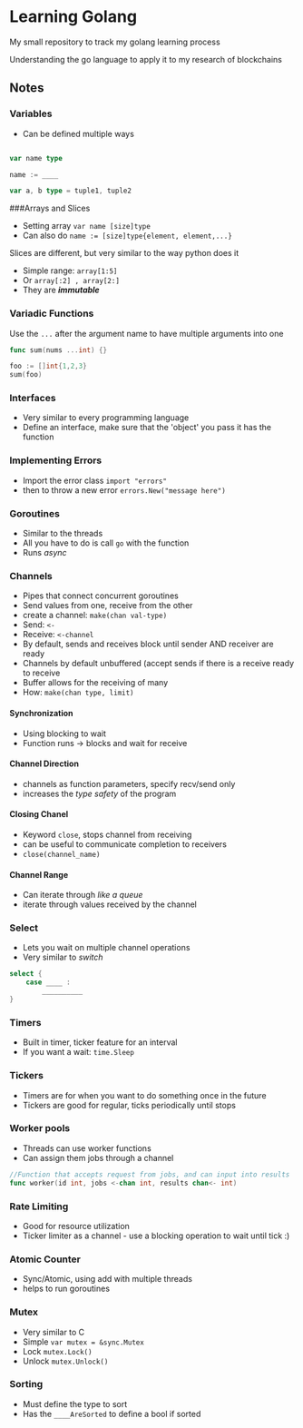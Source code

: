 # Learning Golang

My small repository to track my golang learning process

Understanding the go language to apply it to my research of blockchains

## Notes

### Variables

* Can be defined multiple ways

```go

var name type

name := ____

var a, b type = tuple1, tuple2

```

###Arrays and Slices

* Setting array ``var name [size]type``
* Can also do ``name := [size]type{element, element,...}``

Slices are different, but very similar to the way python does it

* Simple range: ``array[1:5]``
* Or ``array[:2] , array[2:]``
* They are ***immutable***

### Variadic Functions

Use the `...` after the argument name to have multiple arguments into one

```go
func sum(nums ...int) {}

foo := []int{1,2,3}
sum(foo)
```

### Interfaces
* Very similar to every programming language
* Define an interface, make sure that the 'object' you pass it has the function 

### Implementing Errors
* Import the error class ``import "errors"``
* then to throw a new error ``errors.New("message here")``

### Goroutines 
* Similar to the threads 
* All you have to do is call ``go`` with the function 
* Runs *async*

### Channels
* Pipes that connect concurrent goroutines
* Send values from one, receive from the other
* create a channel: ``make(chan val-type)``
* Send: ``<-``
* Receive: ``<-channel``
* By default, sends and receives block until sender AND receiver are ready
* Channels by default unbuffered (accept sends if there is a receive ready to receive
* Buffer allows for the receiving of many
* How: ``make(chan type, limit)``

#### Synchronization 
* Using blocking to wait 
* Function runs -> blocks and wait for receive 

#### Channel Direction
* channels as function parameters, specify recv/send only
* increases the *type safety* of the program

#### Closing Chanel
* Keyword ``close``, stops channel from receiving
* can be useful to communicate completion to receivers
* ``close(channel_name)``

#### Channel Range
* Can iterate through *like a queue*
* iterate through values received by the channel

### Select 
* Lets you wait on multiple channel operations
* Very similar to *switch* 

```go
select {
	case ____ :
		__________
}
```

### Timers
* Built in timer, ticker feature for an interval
* If you want a wait: ``time.Sleep``

### Tickers
* Timers are for when you want to do something once in the future
* Tickers are good for regular, ticks periodically until stops

### Worker pools
* Threads can use worker functions
* Can assign them jobs through a channel

```go
//Function that accepts request from jobs, and can input into results
func worker(id int, jobs <-chan int, results chan<- int)
```

### Rate Limiting
* Good for resource utilization
* Ticker limiter as a channel - use a blocking operation to wait until tick :)

### Atomic Counter
* Sync/Atomic, using add with multiple threads
* helps to run goroutines

### Mutex
* Very similar to C
* Simple ``var mutex = &sync.Mutex``
* Lock ``mutex.Lock()``
* Unlock ``mutex.Unlock()``

### Sorting
* Must define the type to sort
* Has the ``____AreSorted`` to define a bool if sorted
